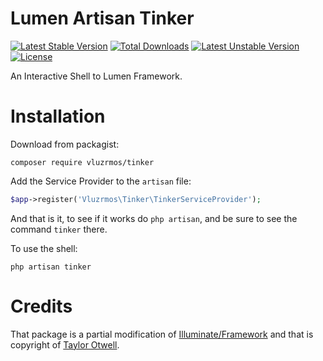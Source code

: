 # Lumen Artisan Tinker

[![Latest Stable Version](https://poser.pugx.org/vluzrmos/tinker/v/stable)](https://packagist.org/packages/vluzrmos/tinker) [![Total Downloads](https://poser.pugx.org/vluzrmos/tinker/downloads)](https://packagist.org/packages/vluzrmos/tinker) [![Latest Unstable Version](https://poser.pugx.org/vluzrmos/tinker/v/unstable)](https://packagist.org/packages/vluzrmos/tinker) [![License](https://poser.pugx.org/vluzrmos/tinker/license)](https://packagist.org/packages/vluzrmos/tinker)

An Interactive Shell to Lumen Framework.

# Installation

Download from packagist:

`composer require vluzrmos/tinker`

Add the Service Provider to the `artisan` file:

```php
$app->register('Vluzrmos\Tinker\TinkerServiceProvider');
```

And that is it, to see if it works do `php artisan`, and be sure to 
see the command `tinker` there.
 
To use the shell:

`php artisan tinker`

# Credits

That package is a partial modification 
of [Illuminate/Framework](https://github.com/illuminate/framework) and that is copyright of [Taylor Otwell](https://github.com/taylorotwell). 
